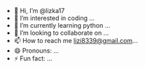 - 👋 Hi, I’m @lizka17
- 👀 I’m interested in  coding ...
- 🌱 I’m currently learning python ...
- 💞️ I’m looking to collaborate on ...
- 📫 How to reach me lizi8339@gmail.com...
- 😄 Pronouns: ...
- ⚡ Fun fact: ...

<!---
lizka17/lizka17 is a ✨ special ✨ repository because its `README.md` (this file) appears on your GitHub profile.
You can click the Preview link to take a look at your changes.

# candies_list = []
# child_counter = 1

# # Prompt the user to enter the number of candies for each child
# while True:
#     child_candies = int(input(f'Enter the number of candies for child {child_counter}: '))
#     if child_candies == -1:
#         break
#     candies_list.append(child_candies)
#     child_counter += 1

# def distribute_candies(candies):
#     # Calculate the total number of candies
#     total_candies = sum(candies)
#     # Find the maximum number of candies among the children
#     max_candies = max(candies)
#     # Calculate the number of additional candies needed for each child
#     additional_candies = max_candies * len(candies) - total_candies
#     return additional_candies

# additional_candies_needed = distribute_candies(candies_list)
# print(f'Number of additional candies needed: {additional_candies_needed}')
